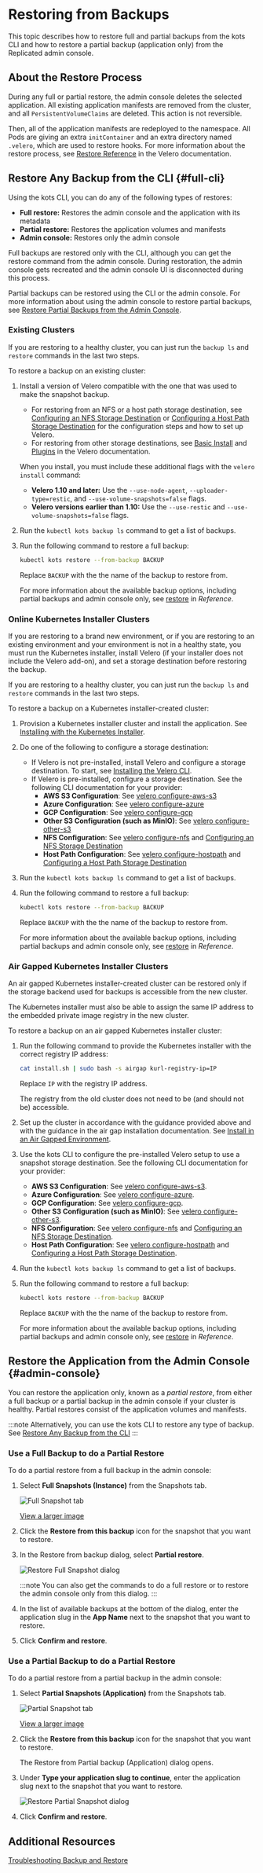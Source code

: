 # Restoring from Backups

This topic describes how to restore full and partial backups from the kots CLI and how to restore a partial backup (application only) from the Replicated admin console.

## About the Restore Process

During any full or partial restore, the admin console deletes the selected application. All existing application manifests are removed from the cluster, and all `PersistentVolumeClaims` are deleted. This action is not reversible.

Then, all of the application manifests are redeployed to the namespace. All Pods are giving an extra `initContainer` and an extra directory named `.velero`, which are used to restore hooks. For more information about the restore process, see [Restore Reference](https://velero.io/docs/v1.9/restore-reference/) in the Velero documentation.

## Restore Any Backup from the CLI {#full-cli}

Using the kots CLI, you can do any of the following types of restores:

- **Full restore:** Restores the admin console and the application with its metadata
- **Partial restore:** Restores the application volumes and manifests
- **Admin console:** Restores only the admin console

Full backups are restored only with the CLI, although you can get the restore command from the admin console. During restoration, the admin console gets recreated and the admin console UI is disconnected during this process.

Partial backups can be restored using the CLI or the admin console. For more information about using the admin console to restore partial backups, see [Restore Partial Backups from the Admin Console](#admin-console).


### Existing Clusters

If you are restoring to a healthy cluster, you can just run the `backup ls` and `restore` commands in the last two steps.

To restore a backup on an existing cluster:

1. Install a version of Velero compatible with the one that was used to make the snapshot backup.
    * For restoring from an NFS or a host path storage destination, see [Configuring an NFS Storage Destination](snapshots-configuring-nfs) or [Configuring a Host Path Storage Destination](snapshots-configuring-hostpath) for the configuration steps and how to set up Velero.
    * For restoring from other storage destinations, see [Basic Install](https://velero.io/docs/v1.9/basic-install/) and [Plugins](https://velero.io/plugins/) in the Velero documentation.

    When you install, you must include these additional flags with the `velero install` command:

    - **Velero 1.10 and later:** Use the `--use-node-agent`, `--uploader-type=restic`, and `--use-volume-snapshots=false` flags.
    - **Velero versions earlier than 1.10:** Use the `--use-restic` and `--use-volume-snapshots=false` flags. 

1. Run the `kubectl kots backup ls` command to get a list of backups.

1. Run the following command to restore a full backup: 

    ```bash
    kubectl kots restore --from-backup BACKUP
    ```
    Replace `BACKUP` with the the name of the backup to restore from.
    
    For more information about the available backup options, including partial backups and admin console only, see [restore](/reference/kots-cli-restore-index/) in _Reference_.

### Online Kubernetes Installer Clusters

If you are restoring to a brand new environment, or if you are restoring to an existing environment and your environment is not in a healthy state, you must run the Kubernetes installer, install Velero (if your installer does not include the Velero add-on), and set a storage destination before restoring the backup.

If you are restoring to a healthy cluster, you can just run the `backup ls` and `restore` commands in the last two steps.

To restore a backup on a Kubernetes installer-created cluster:

1. Provision a Kubernetes installer cluster and install the application. See [Installing with the Kubernetes Installer](installing-embedded-cluster).
1. Do one of the following to configure a storage destination:
    - If Velero is not pre-installed, install Velero and configure a storage destination. To start, see [Installing the Velero CLI](snapshots-velero-cli-installing).
    - If Velero is pre-installed, configure a storage destination. See the following CLI documentation for your provider:
        * **AWS S3 Configuration**: See [velero configure-aws-s3](../reference/kots-cli-velero-configure-aws-s3/)
        * **Azure Configuration**: See [velero configure-azure](../reference/kots-cli-velero-configure-azure/)
        * **GCP Configuration**: See [velero configure-gcp](../reference/kots-cli-velero-configure-gcp/)
        * **Other S3 Configuration (such as MinIO)**: See [velero configure-other-s3](../reference/kots-cli-velero-configure-other-s3/)
        * **NFS Configuration**: See [velero configure-nfs](../reference/kots-cli-velero-configure-nfs/) and [Configuring an NFS Storage Destination](snapshots-configuring-nfs)
        * **Host Path Configuration**: See [velero configure-hostpath](../reference/kots-cli-velero-configure-hostpath/) and [Configuring a Host Path Storage Destination](snapshots-configuring-hostpath)

1. Run the `kubectl kots backup ls` command to get a list of backups.

1. Run the following command to restore a full backup: 

    ```bash
    kubectl kots restore --from-backup BACKUP
    ```
    Replace `BACKUP` with the the name of the backup to restore from.
    
    For more information about the available backup options, including partial backups and admin console only, see [restore](/reference/kots-cli-restore-index/) in _Reference_.

### Air Gapped Kubernetes Installer Clusters

An air gapped Kubernetes installer-created cluster can be restored only if the storage backend used for backups is accessible from the new cluster.

The Kubernetes installer must also be able to assign the same IP address to the embedded private image registry in the new cluster.

To restore a backup on an air gapped Kubernetes installer cluster:

1. Run the following command to provide the Kubernetes installer with the correct registry IP address:

    ```bash
    cat install.sh | sudo bash -s airgap kurl-registry-ip=IP
    ```

    Replace `IP` with the registry IP address.

    The registry from the old cluster does not need to be (and should not be) accessible.

1. Set up the cluster in accordance with the guidance provided above and with the guidance in the air gap installation documentation. See [Install in an Air Gapped Environment](installing-embedded-cluster#air-gap).
1. Use the kots CLI to configure the pre-installed Velero setup to use a snapshot storage destination.
    See the following CLI documentation for your provider:
    * **AWS S3 Configuration**: See [velero configure-aws-s3](../reference/kots-cli-velero-configure-aws-s3/).
    * **Azure Configuration**: See [velero configure-azure](../reference/kots-cli-velero-configure-azure/).
    * **GCP Configuration**: See [velero configure-gcp](../reference/kots-cli-velero-configure-gcp/).
    * **Other S3 Configuration (such as MinIO)**: See [velero configure-other-s3](../reference/kots-cli-velero-configure-other-s3/).
    * **NFS Configuration**: See [velero configure-nfs](../reference/kots-cli-velero-configure-nfs/) and [Configuring an NFS Storage Destination](snapshots-configuring-nfs).
    * **Host Path Configuration**: See [velero configure-hostpath](../reference/kots-cli-velero-configure-hostpath/) and [Configuring a Host Path Storage Destination](snapshots-configuring-hostpath).

1. Run the `kubectl kots backup ls` command to get a list of backups.

1. Run the following command to restore a full backup: 

    ```bash
    kubectl kots restore --from-backup BACKUP
    ```
    Replace `BACKUP` with the the name of the backup to restore from.
    
    For more information about the available backup options, including partial backups and admin console only, see [restore](/reference/kots-cli-restore-index/) in _Reference_.

## Restore the Application from the Admin Console {#admin-console}

You can restore the application only, known as a _partial restore_, from either a full backup or a partial backup in the admin console if your cluster is healthy. Partial restores consist of the application volumes and manifests.

:::note
Alternatively, you can use the kots CLI to restore any type of backup. See [Restore Any Backup from the CLI](#full-cli)
:::

### Use a Full Backup to do a Partial Restore

To do a partial restore from a full backup in the admin console:

1. Select **Full Snapshots (Instance)** from the Snapshots tab.

    ![Full Snapshot tab](/images/full-snapshot-tab.png)

    [View a larger image](/images/full-snapshot-tab.png)

1. Click the **Restore from this backup** icon for the snapshot that you want to restore.

1. In the Restore from backup dialog, select **Partial restore**.

    ![Restore Full Snapshot dialog](/images/restore-backup-dialog.png)

    :::note
    You can also get the commands to do a full restore or to restore the admin console only from this dialog.
    :::     

1. In the list of available backups at the bottom of the dialog, enter the application slug in the **App Name** next to the snapshot that you want to restore. 

1. Click **Confirm and restore**.

### Use a Partial Backup to do a Partial Restore

To do a partial restore from a partial backup in the admin console:

1. Select **Partial Snapshots (Application)** from the Snapshots tab.

    ![Partial Snapshot tab](/images/partial-snapshot-tab.png)

    [View a larger image](/images/partial-snapshot-tab.png)

1. Click the **Restore from this backup** icon for the snapshot that you want to restore.

    The Restore from Partial backup (Application) dialog opens.

1. Under **Type your application slug to continue**, enter the application slug next to the snapshot that you want to restore.

    ![Restore Partial Snapshot dialog](/images/restore-partial-dialog.png)

1. Click **Confirm and restore**.

## Additional Resources

[Troubleshooting Backup and Restore](snapshots-troubleshooting-backup-restore)